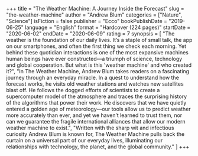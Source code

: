 +++
title = "The Weather Machine: A Journey Inside the Forecast"
slug = "the-weather-machine"
author = "Andrew Blum"
categories = ["Nature", "Science"]
isFiction = false
publisher = "Ecco"
bookPublishDate = "2019-06-25"
language = "English"
format = "Hardcover (224 pages)"
startDate = "2020-06-02"
endDate = "2020-06-09"
rating = 7
synopsis = [
  "The weather is the foundation of our daily lives. It’s a staple of small talk, the app on our smartphones, and often the first thing we check each morning. Yet behind these quotidian interactions is one of the most expansive machines human beings have ever constructed—a triumph of science, technology and global cooperation. But what is this 'weather machine' and who created it?", 
  "In The Weather Machine, Andrew Blum takes readers on a fascinating journey through an everyday miracle. In a quest to understand how the forecast works, he visits old weather stations and watches new satellites blast off. He follows the dogged efforts of scientists to create a supercomputer model of the atmosphere and traces the surprising history of the algorithms that power their work. He discovers that we have quietly entered a golden age of meteorology—our tools allow us to predict weather more accurately than ever, and yet we haven’t learned to trust them, nor can we guarantee the fragile international alliances that allow our modern weather machine to exist.",
  "Written with the sharp wit and infectious curiosity Andrew Blum is known for, The Weather Machine pulls back the curtain on a universal part of our everyday lives, illuminating our relationships with technology, the planet, and the global community."
]
+++
